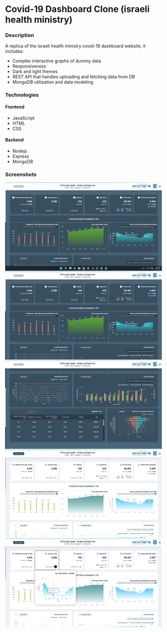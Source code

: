 # Covid-19 Dashboard Clone (israeli health ministry)

### Description

A replica of the israeli health ministry covid-19 dashboard website, it includes:

-   Complex interactive graphs of dummy data
-   Responsiveness
-   Dark and light themes
-   REST API that handles uploading and fetching data from DB
-   MongoDB utilization and data modeling

### Technologies

#### Frontend

-   JavaScript
-   HTML
-   CSS

#### Backend

-   Nodejs
-   Express
-   MongoDB

### Screenshots

![main page](</screenshots/Screenshot (49).png>)
![main page](</screenshots/Screenshot (50).png>)
![main page](</screenshots/Screenshot (51).png>)
![main page](</screenshots/Screenshot (52).png>)
![main page](</screenshots/Screenshot (53).png>)
